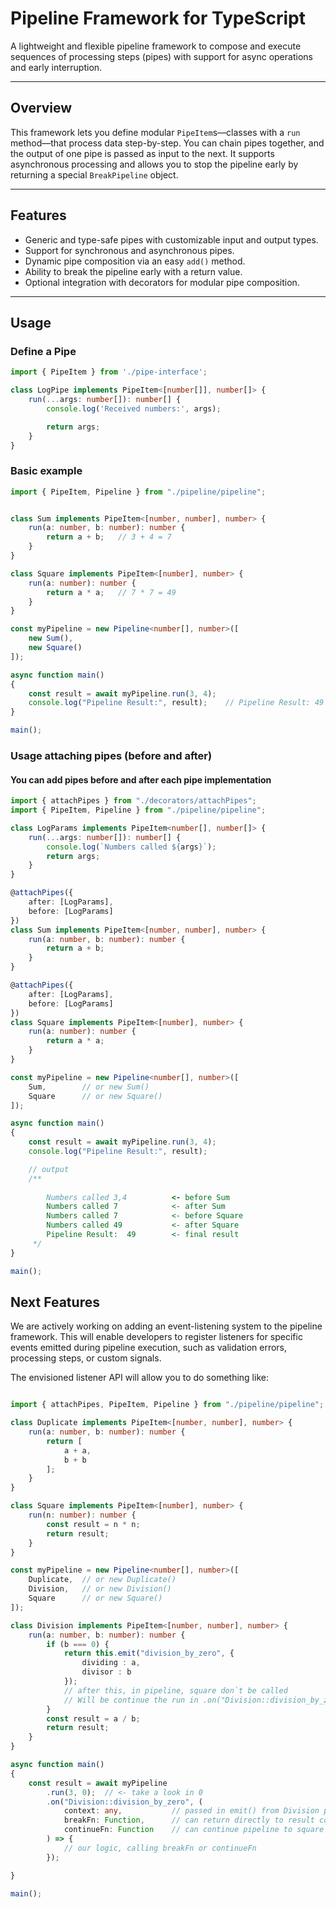 # Pipeline Framework for TypeScript

A lightweight and flexible pipeline framework to compose and execute sequences of processing steps (pipes) with support for async operations and early interruption.

---

## Overview

This framework lets you define modular `PipeItem`s—classes with a `run` method—that process data step-by-step. You can chain pipes together, and the output of one pipe is passed as input to the next. It supports asynchronous processing and allows you to stop the pipeline early by returning a special `BreakPipeline` object.

---

## Features

- Generic and type-safe pipes with customizable input and output types.
- Support for synchronous and asynchronous pipes.
- Dynamic pipe composition via an easy `add()` method.
- Ability to break the pipeline early with a return value.
- Optional integration with decorators for modular pipe composition.

---

## Usage

### Define a Pipe

```ts
import { PipeItem } from './pipe-interface';

class LogPipe implements PipeItem<[number[]], number[]> {
    run(...args: number[]): number[] {
        console.log('Received numbers:', args);

        return args;
    }
}
```

### Basic example

```ts
import { PipeItem, Pipeline } from "./pipeline/pipeline";


class Sum implements PipeItem<[number, number], number> {
    run(a: number, b: number): number {
        return a + b;   // 3 + 4 = 7
    }
}

class Square implements PipeItem<[number], number> {
    run(a: number): number {
        return a * a;   // 7 * 7 = 49
    }
}

const myPipeline = new Pipeline<number[], number>([
    new Sum(),
    new Square()
]);

async function main()
{
    const result = await myPipeline.run(3, 4);
    console.log("Pipeline Result:", result);    // Pipeline Result: 49   
}

main();

```

### Usage attaching pipes (before and after)

#### You can add pipes before and after each pipe implementation

```ts
import { attachPipes } from "./decorators/attachPipes";
import { PipeItem, Pipeline } from "./pipeline/pipeline";

class LogParams implements PipeItem<number[], number[]> {
    run(...args: number[]): number[] {
        console.log(`Numbers called ${args}`);
        return args;
    }
}

@attachPipes({
    after: [LogParams],
    before: [LogParams]
})
class Sum implements PipeItem<[number, number], number> {
    run(a: number, b: number): number {
        return a + b;
    }
}

@attachPipes({
    after: [LogParams],
    before: [LogParams]
})
class Square implements PipeItem<[number], number> {
    run(a: number): number {
        return a * a;
    }
}

const myPipeline = new Pipeline<number[], number>([
    Sum,        // or new Sum()
    Square      // or new Square()
]);

async function main()
{
    const result = await myPipeline.run(3, 4);
    console.log("Pipeline Result:", result);

    // output
    /**
    
        Numbers called 3,4          <- before Sum
        Numbers called 7            <- after Sum
        Numbers called 7            <- before Square
        Numbers called 49           <- after Square
        Pipeline Result:  49        <- final result
     */
}

main();

```

## Next Features

We are actively working on adding an event-listening system to the pipeline framework. This will enable developers to register listeners for specific events emitted during pipeline execution, such as validation errors, processing steps, or custom signals.

The envisioned listener API will allow you to do something like:

```ts

import { attachPipes, PipeItem, Pipeline } from "./pipeline/pipeline";

class Duplicate implements PipeItem<[number, number], number> {
    run(a: number, b: number): number {
        return [
            a + a,
            b + b
        ];
    }
}

class Square implements PipeItem<[number], number> {
    run(n: number): number {
        const result = n * n;
        return result;
    }
}

const myPipeline = new Pipeline<number[], number>([
    Duplicate,  // or new Duplicate()
    Division,   // or new Division()
    Square      // or new Square()
]);

class Division implements PipeItem<[number, number], number> {
    run(a: number, b: number): number {
        if (b === 0) {
            return this.emit("division_by_zero", {
                dividing : a,
                divisor : b
            });
            // after this, in pipeline, square don`t be called
            // Will be continue the run in .on("Division::division_by_zero", callback) lines
        }
        const result = a / b;
        return result;
    }
}

async function main()
{
    const result = await myPipeline
        .run(3, 0);  // <- take a look in 0
        .on("Division::division_by_zero", (
            context: any,           // passed in emit() from Division pipe
            breakFn: Function,      // can return directly to result const calling breakFn(0)
            continueFn: Function    // can continue pipeline to square Pipe calling continueFn(context.dividing)
        ) => {
            // our logic, calling breakFn or continueFn
        });

}

main();

```
